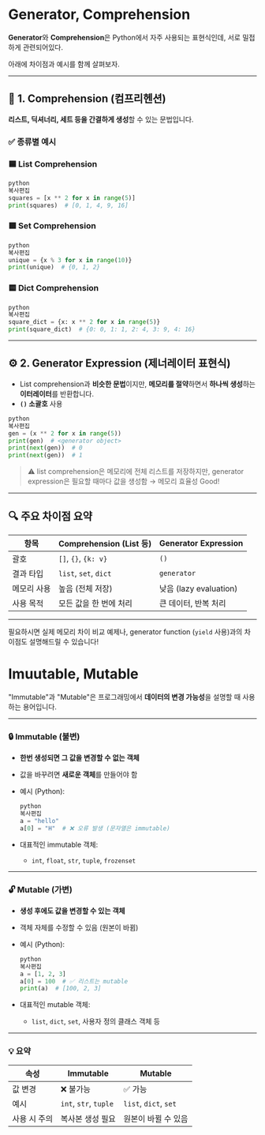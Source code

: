 # Generator, Comprehension

**Generator**와 **Comprehension**은 Python에서 자주 사용되는 표현식인데, 서로 밀접하게 관련되어있다.

아래에 차이점과 예시를 함께 살펴보자.

---

## 🧠 1. Comprehension (컴프리헨션)

**리스트, 딕셔너리, 세트 등을 간결하게 생성**할 수 있는 문법입니다.

### ✅ 종류별 예시

### 🟦 List Comprehension

```python
python
복사편집
squares = [x ** 2 for x in range(5)]
print(squares)  # [0, 1, 4, 9, 16]

```

### 🟩 Set Comprehension

```python
python
복사편집
unique = {x % 3 for x in range(10)}
print(unique)  # {0, 1, 2}

```

### 🟨 Dict Comprehension

```python
python
복사편집
square_dict = {x: x ** 2 for x in range(5)}
print(square_dict)  # {0: 0, 1: 1, 2: 4, 3: 9, 4: 16}

```

---

## ⚙️ 2. Generator Expression (제너레이터 표현식)

- List comprehension과 **비슷한 문법**이지만, **메모리를 절약**하면서 **하나씩 생성**하는 **이터레이터**를 반환합니다.
- **`()` 소괄호** 사용

```python
python
복사편집
gen = (x ** 2 for x in range(5))
print(gen)  # <generator object>
print(next(gen))  # 0
print(next(gen))  # 1

```

> ⚠️ list comprehension은 메모리에 전체 리스트를 저장하지만, generator expression은 필요할 때마다 값을 생성함 → 메모리 효율성 Good!
> 

---

## 🔍 주요 차이점 요약

| 항목 | Comprehension (List 등) | Generator Expression |
| --- | --- | --- |
| 괄호 | `[]`, `{}`, `{k: v}` | `()` |
| 결과 타입 | `list`, `set`, `dict` | `generator` |
| 메모리 사용 | 높음 (전체 저장) | 낮음 (lazy evaluation) |
| 사용 목적 | 모든 값을 한 번에 처리 | 큰 데이터, 반복 처리 |

---

필요하시면 실제 메모리 차이 비교 예제나, generator function (`yield` 사용)과의 차이점도 설명해드릴 수 있습니다!

# Imuutable, Mutable

"Immutable"과 "Mutable"은 프로그래밍에서 **데이터의 변경 가능성**을 설명할 때 사용하는 용어입니다.

---

### 🔒 Immutable (불변)

- **한번 생성되면 그 값을 변경할 수 없는 객체**
- 값을 바꾸려면 **새로운 객체**를 만들어야 함
- 예시 (Python):
    
    ```python
    python
    복사편집
    a = "hello"
    a[0] = "H"  # ❌ 오류 발생 (문자열은 immutable)
    
    ```
    
- 대표적인 immutable 객체:
    - `int`, `float`, `str`, `tuple`, `frozenset`

---

### 🔓 Mutable (가변)

- **생성 후에도 값을 변경할 수 있는 객체**
- 객체 자체를 수정할 수 있음 (원본이 바뀜)
- 예시 (Python):
    
    ```python
    python
    복사편집
    a = [1, 2, 3]
    a[0] = 100  # ✅ 리스트는 mutable
    print(a)  # [100, 2, 3]
    
    ```
    
- 대표적인 mutable 객체:
    - `list`, `dict`, `set`, 사용자 정의 클래스 객체 등

---

### 💡 요약

| 속성 | Immutable | Mutable |
| --- | --- | --- |
| 값 변경 | ❌ 불가능 | ✅ 가능 |
| 예시 | `int`, `str`, `tuple` | `list`, `dict`, `set` |
| 사용 시 주의 | 복사본 생성 필요 | 원본이 바뀔 수 있음 |